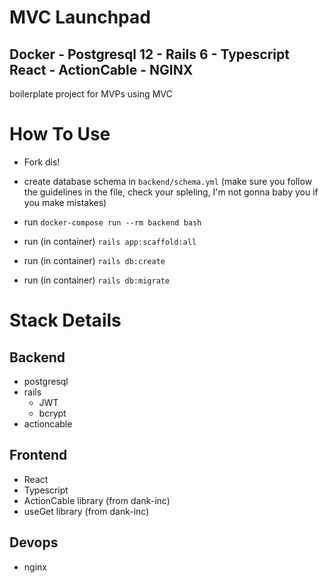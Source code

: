 # MVC Launchpad

## Docker - Postgresql 12 - Rails 6 - Typescript React - ActionCable - NGINX

boilerplate project for MVPs using MVC

# How To Use

- Fork dis!
- create database schema in `backend/schema.yml` (make sure you follow the guidelines in the file, check your spleling, I'm not gonna baby you if you make mistakes)

- run `docker-compose run --rm backend bash`
- run (in container) `rails app:scaffold:all`
- run (in container) `rails db:create`
- run (in container) `rails db:migrate`

# Stack Details

## Backend

- postgresql
- rails
  - JWT
  - bcrypt
- actioncable

## Frontend

- React
- Typescript
- ActionCable library (from dank-inc)
- useGet library (from dank-inc)

## Devops

- nginx
